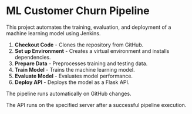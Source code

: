 # ML Customer Churn Pipeline  

This project automates the training, evaluation, and deployment of a machine learning model using Jenkins.
 
1. **Checkout Code** - Clones the repository from GitHub. 
2. **Set up Environment** - Creates a virtual environment and installs dependencies. 
3. **Prepare Data** - Preprocesses training and testing data. 
4. **Train Model** - Trains the machine learning model. 
5. **Evaluate Model** - Evaluates model performance. 
6. **Deploy API** - Deploys the model as a Flask API.
 
The pipeline runs automatically on GitHub changes. 

The API runs on the specified server after a successful pipeline execution. 



